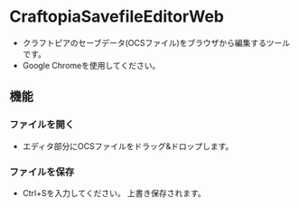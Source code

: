 # CraftopiaSavefileEditorWeb

* クラフトピアのセーブデータ(OCSファイル)をブラウザから編集するツールです。
* Google Chromeを使用してください。

## 機能

### ファイルを開く

* エディタ部分にOCSファイルをドラッグ&ドロップします。

### ファイルを保存

* Ctrl+Sを入力してください。
  上書き保存されます。
